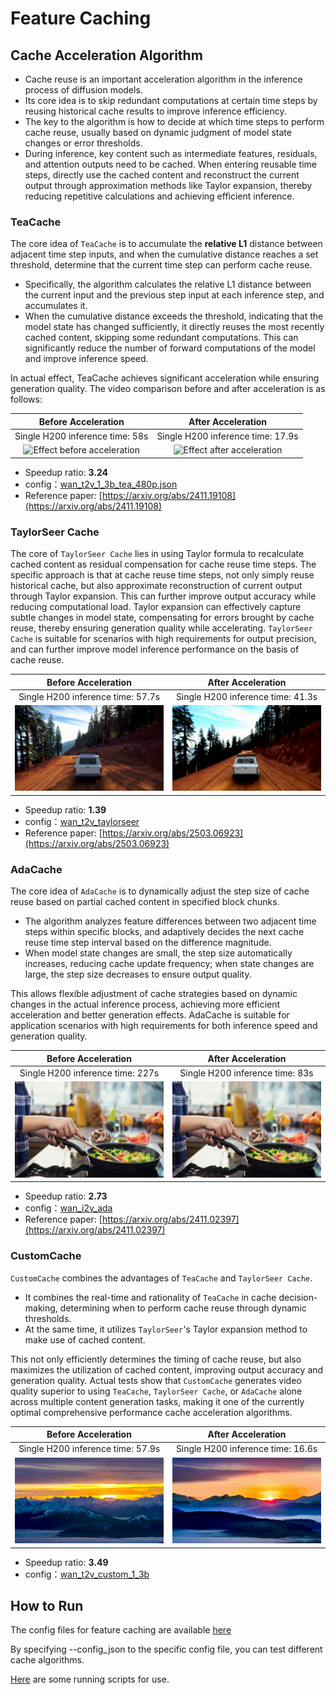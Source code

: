 # Feature Caching

## Cache Acceleration Algorithm
- Cache reuse is an important acceleration algorithm in the inference process of diffusion models.
- Its core idea is to skip redundant computations at certain time steps by reusing historical cache results to improve inference efficiency.
- The key to the algorithm is how to decide at which time steps to perform cache reuse, usually based on dynamic judgment of model state changes or error thresholds.
- During inference, key content such as intermediate features, residuals, and attention outputs need to be cached. When entering reusable time steps, directly use the cached content and reconstruct the current output through approximation methods like Taylor expansion, thereby reducing repetitive calculations and achieving efficient inference.

### TeaCache
The core idea of `TeaCache` is to accumulate the **relative L1** distance between adjacent time step inputs, and when the cumulative distance reaches a set threshold, determine that the current time step can perform cache reuse.
- Specifically, the algorithm calculates the relative L1 distance between the current input and the previous step input at each inference step, and accumulates it.
- When the cumulative distance exceeds the threshold, indicating that the model state has changed sufficiently, it directly reuses the most recently cached content, skipping some redundant computations. This can significantly reduce the number of forward computations of the model and improve inference speed.

In actual effect, TeaCache achieves significant acceleration while ensuring generation quality. The video comparison before and after acceleration is as follows:

| Before Acceleration | After Acceleration |
|:------:|:------:|
| Single H200 inference time: 58s | Single H200 inference time: 17.9s |
| ![Effect before acceleration](../../../../assets/gifs/1.gif) | ![Effect after acceleration](../../../../assets/gifs/2.gif) |
- Speedup ratio: **3.24**
- config：[wan_t2v_1_3b_tea_480p.json](https://github.com/ModelTC/lightx2v/tree/main/configs/caching/teacache/wan_t2v_1_3b_tea_480p.json)
- Reference paper: [https://arxiv.org/abs/2411.19108](https://arxiv.org/abs/2411.19108)

### TaylorSeer Cache
The core of `TaylorSeer Cache` lies in using Taylor formula to recalculate cached content as residual compensation for cache reuse time steps. The specific approach is that at cache reuse time steps, not only simply reuse historical cache, but also approximate reconstruction of current output through Taylor expansion. This can further improve output accuracy while reducing computational load. Taylor expansion can effectively capture subtle changes in model state, compensating for errors brought by cache reuse, thereby ensuring generation quality while accelerating. `TaylorSeer Cache` is suitable for scenarios with high requirements for output precision, and can further improve model inference performance on the basis of cache reuse.

| Before Acceleration | After Acceleration |
|:------:|:------:|
| Single H200 inference time: 57.7s | Single H200 inference time: 41.3s |
| ![Effect before acceleration](../../../../assets/gifs/3.gif) | ![Effect after acceleration](../../../../assets/gifs/4.gif) |
- Speedup ratio: **1.39**
- config：[wan_t2v_taylorseer](https://github.com/ModelTC/lightx2v/tree/main/configs/caching/taylorseer/wan_t2v_taylorseer.json)
- Reference paper: [https://arxiv.org/abs/2503.06923](https://arxiv.org/abs/2503.06923)

### AdaCache
The core idea of `AdaCache` is to dynamically adjust the step size of cache reuse based on partial cached content in specified block chunks.
- The algorithm analyzes feature differences between two adjacent time steps within specific blocks, and adaptively decides the next cache reuse time step interval based on the difference magnitude.
- When model state changes are small, the step size automatically increases, reducing cache update frequency; when state changes are large, the step size decreases to ensure output quality.

This allows flexible adjustment of cache strategies based on dynamic changes in the actual inference process, achieving more efficient acceleration and better generation effects. AdaCache is suitable for application scenarios with high requirements for both inference speed and generation quality.

| Before Acceleration | After Acceleration |
|:------:|:------:|
| Single H200 inference time: 227s | Single H200 inference time: 83s |
| ![Effect before acceleration](../../../../assets/gifs/5.gif) | ![Effect after acceleration](../../../../assets/gifs/6.gif) |
- Speedup ratio: **2.73**
- config：[wan_i2v_ada](https://github.com/ModelTC/lightx2v/tree/main/configs/caching/adacache/wan_i2v_ada.json)
- Reference paper: [https://arxiv.org/abs/2411.02397](https://arxiv.org/abs/2411.02397)

### CustomCache
`CustomCache` combines the advantages of `TeaCache` and `TaylorSeer Cache`.
- It combines the real-time and rationality of `TeaCache` in cache decision-making, determining when to perform cache reuse through dynamic thresholds.
- At the same time, it utilizes `TaylorSeer`'s Taylor expansion method to make use of cached content.

This not only efficiently determines the timing of cache reuse, but also maximizes the utilization of cached content, improving output accuracy and generation quality. Actual tests show that `CustomCache` generates video quality superior to using `TeaCache`, `TaylorSeer Cache`, or `AdaCache` alone across multiple content generation tasks, making it one of the currently optimal comprehensive performance cache acceleration algorithms.

| Before Acceleration | After Acceleration |
|:------:|:------:|
| Single H200 inference time: 57.9s | Single H200 inference time: 16.6s |
| ![Effect before acceleration](../../../../assets/gifs/7.gif) | ![Effect after acceleration](../../../../assets/gifs/8.gif) |
- Speedup ratio: **3.49**
- config：[wan_t2v_custom_1_3b](https://github.com/ModelTC/lightx2v/tree/main/configs/caching/custom/wan_t2v_custom_1_3b.json)


## How to Run

The config files for feature caching are available [here](https://github.com/ModelTC/lightx2v/tree/main/configs/caching)

By specifying --config_json to the specific config file, you can test different cache algorithms.

[Here](https://github.com/ModelTC/lightx2v/tree/main/scripts/cache) are some running scripts for use.
